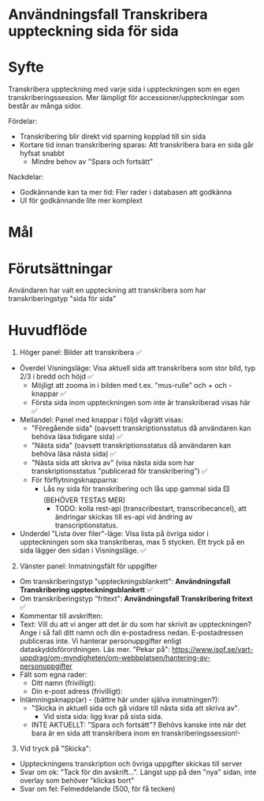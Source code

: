 # Användningsfall Transkribera uppteckning sida för sida
# Syfte
Transkribera uppteckning med varje sida i uppteckningen som en egen transkriberingssession.
Mer lämpligt för accessioner/uppteckningar som består av många sidor.

Fördelar:
- Transkribering blir direkt vid sparning kopplad till sin sida
- Kortare tid innan transkribering sparas: Att transkribera bara en sida går hyfsat snabbt
  - Mindre behov av "Spara och fortsätt"

Nackdelar:
- Godkännande kan ta mer tid: Fler rader i databasen att godkänna
- UI för godkännande lite mer komplext

# Mål

# Förutsättningar
Användaren har valt en uppteckning att transkribera som har transkriberingstyp "sida för sida"

# Huvudflöde
1. Höger panel: Bilder att transkribera ✅
- Överdel Visningsläge: Visa aktuell sida att transkribera som stor bild, typ 2/3 i bredd och höjd ✅
  - Möjligt att zooma in i bilden med t.ex. "mus-rulle" och + och - knappar ✅
  - Första sida inom uppteckningen som inte är transkriberad visas här  ✅
- Mellandel: Panel med knappar i följd vågrätt visas:
  - "Föregående sida" (oavsett transkriptionsstatus då användaren kan behöva läsa tidigare sida) ✅
  - "Nästa sida" (oavsett transkriptionsstatus då användaren kan behöva läsa nästa sida) ✅
  - "Nästa sida att skriva av" (visa nästa sida som har transkriptionsstatus "publicerad för transkribering") ✅
  - För förflytningsknapparna:
    - Lås ny sida för transkribering och lås upp gammal sida 🟨(BEHÖVER TESTAS MER)
      - TODO: kolla rest-api (transcribestart, transcribecancel), att ändringar skickas till es-api vid ändring av transcriptionstatus.
- Underdel "Lista över filer"-läge: Visa lista på övriga sidor i uppteckningen som ska transkriberas, max 5 stycken. Ett tryck på en sida lägger den sidan i Visningsläge. ✅
2. Vänster panel: Inmatningsfält för uppgifter
- Om transkriberingstyp "uppteckningsblankett": **Användningsfall Transkribering uppteckningsblankett** ✅
- Om transkriberingstyp "fritext": **Användningsfall Transkribering fritext** ✅
- Kommentar till avskriften:
- Text: Vill du att vi anger att det är du som har skrivit av uppteckningen? Ange i så fall ditt namn och din e-postadress nedan. E-postadressen publiceras inte.
Vi hanterar personuppgifter enligt dataskyddsförordningen. Läs mer. "Pekar på": https://www.isof.se/vart-uppdrag/om-myndigheten/om-webbplatsen/hantering-av-personuppgifter
- Fält som egna rader:
  - Ditt namn (frivilligt):
  - Din e-post adress (frivilligt):
- Inlämningsknapp(ar) - (bättre här under själva inmatningen?):
  - "Skicka in aktuell sida och gå vidare till nästa sida att skriva av".
	- Vid sista sida: ligg kvar på sista sida.
  - INTE AKTUELLT: "Spara och fortsätt"? Behövs kanske inte när det bara är en sida att transkribera inom en transkriberingssession!-
3. Vid tryck på "Skicka":
- Uppteckningens transkription och övriga uppgifter skickas till server
- Svar om ok: "Tack för din avskrift...". Längst upp på den "nya" sidan, inte overlay som behöver "klickas bort"
- Svar om fel: Felmeddelande (500, för få tecken)
